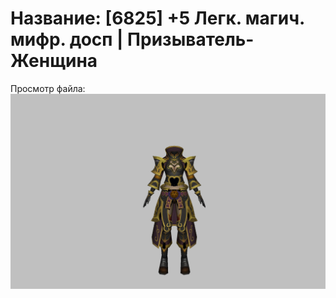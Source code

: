 # Название: [6825] +5 Легк. магич. мифр. досп | Призыватель-Женщина

Просмотр файла:
![p090023.png](p090023.png)